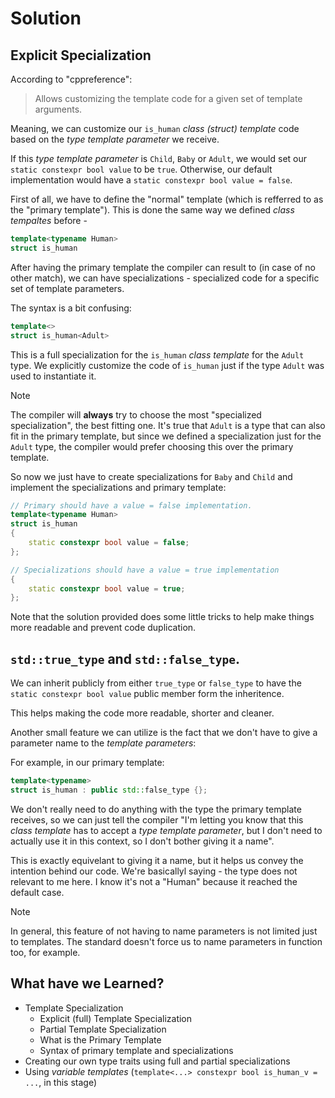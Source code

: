 # Solution

## Explicit Specialization

According to "cppreference":
> Allows customizing the template code for a given set of template arguments.

Meaning, we can customize our `is_human` *class (struct) template* code based on the *type template parameter* we receive.

If this *type template parameter* is `Child`, `Baby` or `Adult`, we would set our `static constexpr bool value` to be `true`. Otherwise, our default implementation would have a `static constexpr bool value = false`.

First of all, we have to define the "normal" template (which is refferred to as the "primary template"). This is done the same way we defined *class tempaltes* before -

```c++
template<typename Human>
struct is_human
```

After having the primary template the compiler can result to (in case of no other match), we can have specializations - specialized code for a specific set of template parameters.

The syntax is a bit confusing:

```c++
template<>
struct is_human<Adult>
```

This is a full specialization for the `is_human` *class template* for the `Adult` type. We explicitly customize the code of `is_human` just if the type `Adult` was used to instantiate it.

> [!NOTE]
> The compiler will **always** try to choose the most "specialized specialization", the best fitting one.
> It's true that `Adult` is a type that can also fit in the primary template, but since we defined a specialization just for the `Adult` type, the compiler would prefer choosing this over the primary template.

So now we just have to create specializations for `Baby` and `Child` and implement the specializations and primary template:

```c++
// Primary should have a value = false implementation.
template<typename Human>
struct is_human
{
    static constexpr bool value = false;
};

// Specializations should have a value = true implementation
{
    static constexpr bool value = true;
};
```

Note that the solution provided does some little tricks to help make things more readable and prevent code duplication.

## `std::true_type` and `std::false_type`.

We can inherit publicly from either `true_type` or `false_type` to have the `static constexpr bool value` public member form the inheritence.

This helps making the code more readable, shorter and cleaner.

Another small feature we can utilize is the fact that we don't have to give a parameter name to the *template parameters*:

For example, in our primary template:

```c++
template<typename>
struct is_human : public std::false_type {};
```

We don't really need to do anything with the type the primary template receives, so we can just tell the compiler "I'm letting you know that this *class template* has to accept a *type template parameter*, but I don't need to actually use it in this context, so I don't bother giving it a name".

This is exactly equivelant to giving it a name, but it helps us convey the intention behind our code. We're basicallyl saying - the type does not relevant to me here. I know it's not a "Human" because it reached the default case.

> [!NOTE]
> In general, this feature of not having to name parameters is not limited just to templates. The standard doesn't force us to name parameters in function too, for example.

## What have we Learned?

- Template Specialization
    - Explicit (full) Template Specialization
    - Partial Template Specialization
    - What is the Primary Template
    - Syntax of primary template and specializations
- Creating our own type traits using full and partial specializations
- Using *variable templates* (`template<...> constexpr bool is_human_v = ...`, in this stage)
